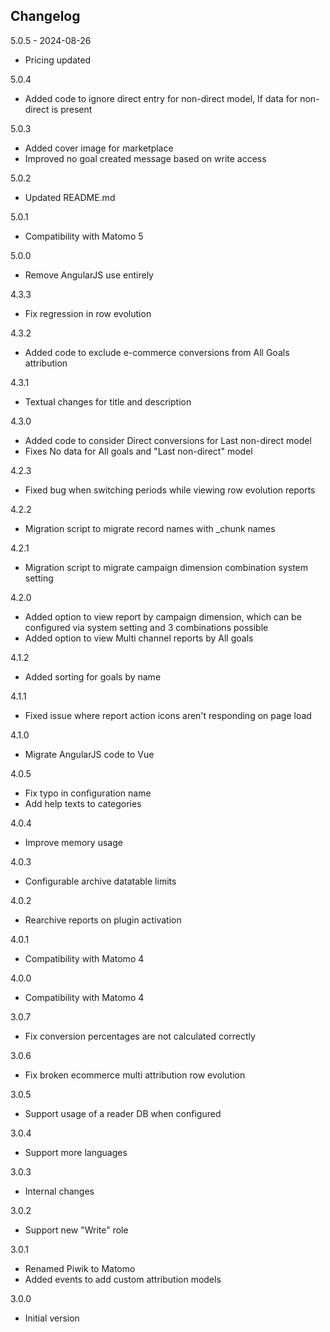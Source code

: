 ## Changelog

5.0.5 - 2024-08-26
- Pricing updated

5.0.4
- Added code to ignore direct entry for non-direct model, If data for non-direct is present

5.0.3
- Added cover image for marketplace
- Improved no goal created message based on write access

5.0.2
- Updated README.md

5.0.1
- Compatibility with Matomo 5

5.0.0
- Remove AngularJS use entirely

4.3.3
- Fix regression in row evolution

4.3.2
- Added code to exclude e-commerce conversions from All Goals attribution

4.3.1
- Textual changes for title and description

4.3.0
- Added code to consider Direct conversions for Last non-direct model
- Fixes No data for All goals and "Last non-direct" model

4.2.3
- Fixed bug when switching periods while viewing row evolution reports

4.2.2
- Migration script to migrate record names with _chunk names

4.2.1
- Migration script to migrate campaign dimension combination system setting

4.2.0
- Added option to view report by campaign dimension, which can be configured via system setting and 3 combinations possible
- Added option to view Multi channel reports by All goals

4.1.2
- Added sorting for goals by name

4.1.1
- Fixed issue where report action icons aren't responding on page load

4.1.0
- Migrate AngularJS code to Vue

4.0.5
- Fix typo in configuration name
- Add help texts to categories

4.0.4
- Improve memory usage

4.0.3
- Configurable archive datatable limits

4.0.2
- Rearchive reports on plugin activation

4.0.1
- Compatibility with Matomo 4

4.0.0
- Compatibility with Matomo 4

3.0.7
- Fix conversion percentages are not calculated correctly

3.0.6
- Fix broken ecommerce multi attribution row evolution 

3.0.5
- Support usage of a reader DB when configured

3.0.4
- Support more languages

3.0.3
- Internal changes

3.0.2
- Support new "Write" role

3.0.1
- Renamed Piwik to Matomo
- Added events to add custom attribution models

3.0.0
- Initial version
